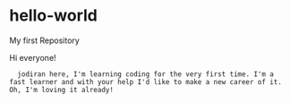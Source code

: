 # hello-world
My first Repository

Hi everyone!

      jodiran here, I'm learning coding for the very first time. I'm a fast learner and with your help I'd like to make a new career of it. Oh, I'm loving it already!
